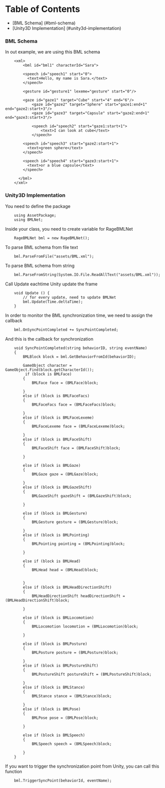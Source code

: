 
# Table of Contents
- [BML Schema] (#bml-schema)
- [Unity3D Implementation] (#unity3d-implementation)

### BML Schema

In out example, we are using this BML schema

		<xml>
			<bml id="bml1" characterId="Sara">

			<speech id="speech1" start="0">
			  <text>Hello, my name is Sara.</text>
			</speech>
			
			<gesture id="gesture1" lexeme="gesture" start="0"/>

			<gaze id="gaze1" target="Cube" start="4" end="6"/>
				<gaze id="gaze2" target="Sphere" start="gaze1:end+1" end="gaze2:start+3"/>		
				<gaze id="gaze3" target="Capsule" start="gaze2:end+1" end="gaze3:start+3"/>		
				
				<speech id="speech2" start="gaze1:start+1">
					<text>I can look at cube</text>
				</speech>

			<speech id="speech3" start="gaze2:start+1">
			  <text>green sphere</text>
			</speech>

			<speech id="speech4" start="gaze3:start+1">
			  <text>or a blue capsule</text>
			</speech>

		  </bml>
		</xml>


### Unity3D Implementation

You need to define the package 

		using AssetPackage;
		using BMLNet;

Inside your class, you need to create variable for RageBMLNet

		RageBMLNet bml = new RageBMLNet();

To parse BML schema from file text

		bml.ParseFromFile("assets/BML.xml");
		
To parse BML schema from string 

        bml.ParseFromString(System.IO.File.ReadAllText("assets/BML.xml"));

Call Update eachtime Unity update the frame
		
		void Update () {
			// for every update, need to update BMLNet
			bml.Update(Time.deltaTime);
		}
		
In order to monitor the BML synchronization time, we need to assign the callback

        bml.OnSyncPointCompleted += SyncPointCompleted;
		
And this is the callback for synchronization

		void SyncPointCompleted(string behaviorID, string eventName)
		{
			BMLBlock block = bml.GetBehaviorFromId(behaviorID);
		
			GameObject character = GameObject.Find(block.getCharacterId());
			 if (block is BMLFace)
			{
				BMLFace face = (BMLFace)block;

			}
			else if (block is BMLFaceFacs)
			{
				BMLFaceFacs face = (BMLFaceFacs)block;

			}
			else if (block is BMLFaceLexeme)
			{
				BMLFaceLexeme face = (BMLFaceLexeme)block;

			}
			else if (block is BMLFaceShift)
			{
				BMLFaceShift face = (BMLFaceShift)block;

			}

			else if (block is BMLGaze)
			{
				BMLGaze gaze = (BMLGaze)block;

			}
			else if (block is BMLGazeShift)
			{
				BMLGazeShift gazeShift = (BMLGazeShift)block;

			}

			else if (block is BMLGesture)
			{
				BMLGesture gesture = (BMLGesture)block;

			}
			else if (block is BMLPointing)
			{
				BMLPointing pointing = (BMLPointing)block;

			}

			else if (block is BMLHead)
			{
				BMLHead head = (BMLHead)block;


			}
			else if (block is BMLHeadDirectionShift)
			{
				BMLHeadDirectionShift headDirectionShift = (BMLHeadDirectionShift)block;

			}

			else if (block is BMLLocomotion)
			{
				BMLLocomotion locomotion = (BMLLocomotion)block;

			}

			else if (block is BMLPosture)
			{
				BMLPosture posture = (BMLPosture)block;

			}
			else if (block is BMLPostureShift)
			{
				BMLPostureShift postureShift = (BMLPostureShift)block;

			}
			else if (block is BMLStance)
			{
				BMLStance stance = (BMLStance)block;

			}
			else if (block is BMLPose)
			{
				BMLPose pose = (BMLPose)block;

			}

			else if (block is BMLSpeech)
			{
				BMLSpeech speech = (BMLSpeech)block;

			}
		}
		
If you want to trigger the synchronization point from Unity, you can call this function

        bml.TriggerSyncPoint(behaviorId, eventName);

